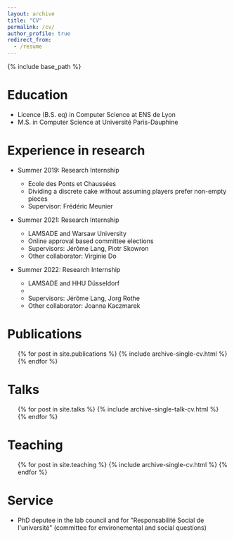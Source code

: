 ```yaml
---
layout: archive
title: "CV"
permalink: /cv/
author_profile: true
redirect_from:
  - /resume
---
```


{% include base_path %}

Education
======
* Licence (B.S. eq) in Computer Science at ENS de Lyon
* M.S. in Computer Science at Université Paris-Dauphine

Experience in research
======
* Summer 2019: Research Internship
  * Ecole des Ponts et Chaussées
  * Dividing a discrete cake without assuming players prefer non-empty pieces
  * Supervisor: Frédéric Meunier

* Summer 2021: Research Internship
  * LAMSADE and Warsaw University
  * Online approval based committee elections
  * Supervisors: Jérôme Lang, Piotr Skowron
  * Other collaborator: Virginie Do

* Summer 2022: Research Internship
  * LAMSADE and HHU Düsseldorf 
  * 
  * Supervisors: Jérôme Lang, Jorg Rothe
  * Other collaborator: Joanna Kaczmarek

  


Publications
======
  <ul>{% for post in site.publications %}
    {% include archive-single-cv.html %}
  {% endfor %}</ul>
  
Talks
======
  <ul>{% for post in site.talks %}
    {% include archive-single-talk-cv.html %}
  {% endfor %}</ul>
  
Teaching
======
  <ul>{% for post in site.teaching %}
    {% include archive-single-cv.html %}
  {% endfor %}</ul>
  
Service
======
* PhD deputee in the lab council and for "Responsabilité Social de l'université" (committee for environemental and social questions)